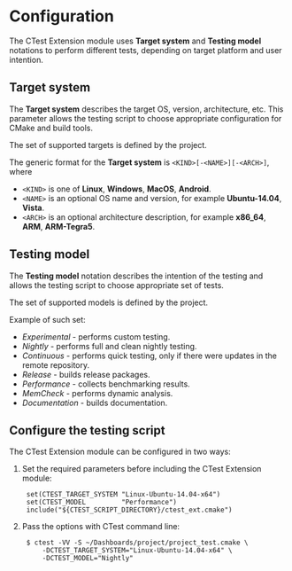 # Configuration

The CTest Extension module uses **Target system** and **Testing model** notations to
perform different tests, depending on target platform and user intention.

## Target system

The **Target system** describes the target OS, version, architecture, etc.
This parameter allows the testing script to choose appropriate configuration
for CMake and build tools.

The set of supported targets is defined by the project.

The generic format for the **Target system** is `<KIND>[-<NAME>][-<ARCH>]`, where

* `<KIND>` is one of **Linux**, **Windows**, **MacOS**, **Android**.
* `<NAME>` is an optional OS name and version, for example **Ubuntu-14.04**, **Vista**.
* `<ARCH>` is an optional architecture description, for example **x86_64**, **ARM**, **ARM-Tegra5**.

## Testing model

The **Testing model** notation describes the intention of the testing and
allows the testing script to choose appropriate set of tests.

The set of supported models is defined by the project.

Example of such set:

* *Experimental* - performs custom testing.
* *Nightly* - performs full and clean nightly testing.
* *Continuous* - performs quick testing, only if there were updates in the remote repository.
* *Release* - builds release packages.
* *Performance* - collects benchmarking results.
* *MemCheck* - performs dynamic analysis.
* *Documentation* - builds documentation.

## Configure the testing script

The CTest Extension module can be configured in two ways:

1. Set the required parameters before including the CTest Extension module:

        set(CTEST_TARGET_SYSTEM "Linux-Ubuntu-14.04-x64")
        set(CTEST_MODEL         "Performance")
        include("${CTEST_SCRIPT_DIRECTORY}/ctest_ext.cmake")

2. Pass the options with CTest command line:

        $ ctest -VV -S ~/Dashboards/project/project_test.cmake \
            -DCTEST_TARGET_SYSTEM="Linux-Ubuntu-14.04-x64" \
            -DCTEST_MODEL="Nightly"
